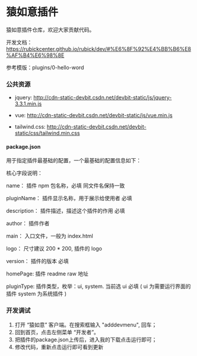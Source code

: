 # 猿如意插件

猿如意插件仓库，欢迎大家贡献代码。

开发文档：https://rubickcenter.github.io/rubick/dev/#%E6%8F%92%E4%BB%B6%E8%AF%B4%E6%98%8E

参考模版：plugins/0-hello-word
### 公共资源
- jquery: http://cdn-static-devbit.csdn.net/devbit-static/js/jquery-3.3.1.min.js

- vue: http://cdn-static-devbit.csdn.net/devbit-static/js/vue.min.js

- tailwind.css: http://cdn-static-devbit.csdn.net/devbit-static/css/tailwind.min.css


#### package.json

用于指定插件最基础的配置，一个最基础的配置信息如下：

核心字段说明：

name： 插件 npm 包名称，必填 同文件名保持一致

pluginName： 插件显示名称，用于展示给使用者 必填

description： 插件描述，描述这个插件的作用 必填

author： 插件作者

main： 入口文件，一般为 index.html

logo： 尺寸建议 200 * 200, 插件的 logo

version： 插件的版本 必填

homePage: 插件 readme raw 地址

pluginType: 插件类型，枚举：ui, system. 当前选 ui 必填 ( ui 为需要运行界面的插件 system 为系统插件 )

### 开发调试

1. 打开 “猿如意” 客户端。在搜索框输入 "adddevmenu", 回车；
2. 回到首页，点击左侧菜单 “开发者”。
3. 把插件的package.json上传后，进入我的下载点击运行即可；
4. 修改代码，重新点击运行即可看到更新

